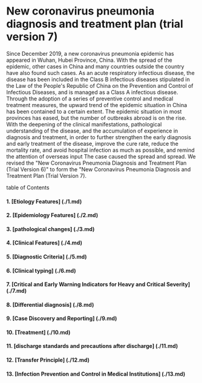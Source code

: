 # New coronavirus pneumonia diagnosis and treatment plan (trial version 7)

Since December 2019, a new coronavirus pneumonia epidemic has appeared in Wuhan, Hubei Province, China. With the spread of the epidemic, other cases in China and many countries outside the country have also found such cases. As an acute respiratory infectious disease, the disease has been included in the Class B infectious diseases stipulated in the Law of the People's Republic of China on the Prevention and Control of Infectious Diseases, and is managed as a Class A infectious disease. Through the adoption of a series of preventive control and medical treatment measures, the upward trend of the epidemic situation in China has been contained to a certain extent. The epidemic situation in most provinces has eased, but the number of outbreaks abroad is on the rise. With the deepening of the clinical manifestations, pathological understanding of the disease, and the accumulation of experience in diagnosis and treatment, in order to further strengthen the early diagnosis and early treatment of the disease, improve the cure rate, reduce the mortality rate, and avoid hospital infection as much as possible, and remind the attention of overseas input The case caused the spread and spread. We revised the "New Coronavirus Pneumonia Diagnosis and Treatment Plan (Trial Version 6)" to form the "New Coronavirus Pneumonia Diagnosis and Treatment Plan (Trial Version 7).

table of Contents
#### 1. [Etiology Features] (./1.md)
#### 2. [Epidemiology Features] (./2.md)
#### 3. [pathological changes] (./3.md)
#### 4. [Clinical Features] (./4.md)
#### 5. [Diagnostic Criteria] (./5.md)
#### 6. [Clinical typing] (./6.md)
#### 7. [Critical and Early Warning Indicators for Heavy and Critical Severity] (./7.md)
#### 8. [Differential diagnosis] (./8.md)
#### 9. [Case Discovery and Reporting] (./9.md)
#### 10. [Treatment] (./10.md)
#### 11. [discharge standards and precautions after discharge] (./11.md)
#### 12. [Transfer Principle] (./12.md)
#### 13. [Infection Prevention and Control in Medical Institutions] (./13.md)

